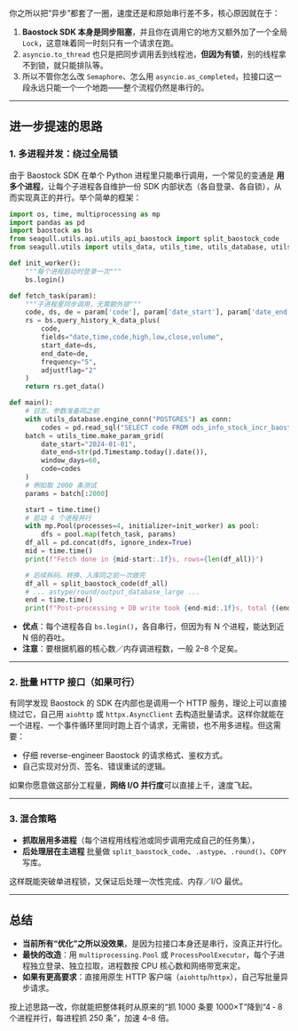你之所以把“异步”都套了一圈，速度还是和原始串行差不多，核心原因就在于：

1. **Baostock SDK 本身是同步阻塞**，并且你在调用它的地方又额外加了一个全局 `Lock`，这意味着同一时刻只有一个请求在跑。
2. `asyncio.to_thread` 也只是把同步调用丢到线程池，**但因为有锁**，别的线程拿不到锁，就只能排队等。
3. 所以不管你怎么改 `Semaphore`、怎么用 `asyncio.as_completed`，拉接口这一段永远只能一个一个地跑——整个流程仍然是串行的。

------

## 进一步提速的思路

### 1. **多进程并发**：绕过全局锁

由于 Baostock SDK 在单个 Python 进程里只能串行调用，一个常见的变通是 **用多个进程**，让每个子进程各自维护一份 SDK 内部状态（各自登录、各自锁），从而实现真正的并行。举个简单的框架：

```python
import os, time, multiprocessing as mp
import pandas as pd
import baostock as bs
from seagull.utils.api.utils_api_baostock import split_baostock_code
from seagull.utils import utils_data, utils_time, utils_database, utils_log

def init_worker():
    """每个进程启动时登录一次"""
    bs.login()

def fetch_task(param):
    """子进程里同步调用，无需额外锁"""
    code, ds, de = param['code'], param['date_start'], param['date_end']
    rs = bs.query_history_k_data_plus(
        code,
        fields="date,time,code,high,low,close,volume",
        start_date=ds,
        end_date=de,
        frequency="5",
        adjustflag="2"
    )
    return rs.get_data()

def main():
    # 日志、参数准备同之前
    with utils_database.engine_conn("POSTGRES") as conn:
        codes = pd.read_sql("SELECT code FROM ods_info_stock_incr_baostock", con=conn.engine)['code'].tolist()
    batch = utils_time.make_param_grid(
        date_start="2024-01-01",
        date_end=str(pd.Timestamp.today().date()),
        window_days=60,
        code=codes
    )
    # 例如取 2000 条测试
    params = batch[:2000]

    start = time.time()
    # 启动 4 个进程并行
    with mp.Pool(processes=4, initializer=init_worker) as pool:
        dfs = pool.map(fetch_task, params)
    df_all = pd.concat(dfs, ignore_index=True)
    mid = time.time()
    print(f"Fetch done in {mid-start:.1f}s, rows={len(df_all)}")

    # 后续拆码、转换、入库同之前一次做完
    df_all = split_baostock_code(df_all)
    # ... astype/round/output_database_large ...
    end = time.time()
    print(f"Post-processing + DB write took {end-mid:.1f}s, total {(end-start):.1f}s")
```

* **优点**：每个进程各自 `bs.login()`，各自串行，但因为有 N 个进程，能达到近 N 倍的吞吐。
* **注意**：要根据机器的核心数／内存调进程数，一般 2–8 个足矣。

------

### 2. **批量 HTTP 接口（如果可行）**

有同学发现 Baostock 的 SDK 在内部也是调用一个 HTTP 服务，理论上可以直接绕过它，自己用 `aiohttp` 或 `httpx.AsyncClient` 去构造批量请求。这样你就能在一个进程、一个事件循环里同时跑上百个请求，无需锁，也不用多进程。但这需要：

* 仔细 reverse-engineer Baostock 的请求格式、鉴权方式。
* 自己实现对分页、签名、错误重试的逻辑。

如果你愿意做这部分工程量，**网络 I/O 并行度**可以直接上千，速度飞起。

------

### 3. **混合策略**

* **抓取层用多进程**（每个进程用线程池或同步调用完成自己的任务集），
* **后处理层在主进程** 批量做 `split_baostock_code`、`.astype`、`.round()`、`COPY` 写库。

这样既能突破单进程锁，又保证后处理一次性完成、内存／I/O 最优。

------

## 总结

* **当前所有“优化”之所以没效果**，是因为拉接口本身还是串行，没真正并行化。
* **最快的改造**：用 `multiprocessing.Pool` 或 `ProcessPoolExecutor`，每个子进程独立登录、独立拉取，进程数按 CPU 核心数和网络带宽来定。
* **如果有更高要求**：直接用原生 HTTP 客户端（`aiohttp`/`httpx`），自己写批量异步请求。

按上述思路一改，你就能把整体耗时从原来的“抓 1000 条要 1000×T”降到“4 ‑ 8 个进程并行，每进程抓 250 条”，加速 4–8 倍。
